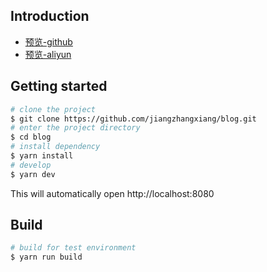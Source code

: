 
## Introduction

* [预览-github](https://jiangzhangxiang.github.io/blog/)
* [预览-aliyun](http://121.43.63.77:9088/)
## Getting started

```bash
# clone the project
$ git clone https://github.com/jiangzhangxiang/blog.git
# enter the project directory
$ cd blog
# install dependency
$ yarn install
# develop
$ yarn dev
```

This will automatically open http://localhost:8080

## Build

```bash
# build for test environment
$ yarn run build
```

